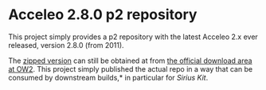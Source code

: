 # Acceleo 2.8.0 p2 repository

This project simply provides a p2 repository with the latest Acceleo 2.x ever
released, version 2.8.0 (from 2011).

The [zipped version](https://download.forge.ow2.org/acceleo/acceleo-2.8.0-updatesite.zip)
can still be obtained at from [the official download area at OW2](https://download.forge.ow2.org/acceleo).
This project simply published the actual repo in a way that can be consumed by downstream builds,*
in particular for _Sirius Kit_.
